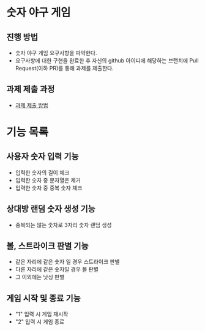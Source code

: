 # 숫자 야구 게임
## 진행 방법
* 숫자 야구 게임 요구사항을 파악한다.
* 요구사항에 대한 구현을 완료한 후 자신의 github 아이디에 해당하는 브랜치에 Pull Request(이하 PR)를 통해 과제를 제출한다.

## 과제 제출 과정
* [과제 제출 방법](https://github.com/next-step/nextstep-docs/tree/master/precourse)

# 기능 목록
## 사용자 숫자 입력 기능
* 입력한 숫자의 길이 체크
* 입력한 숫자 중 문자열은 제거
* 입력한 숫자 중 중복 숫자 체크
## 상대방 랜덤 숫자 생성 기능
* 중복되는 않는 숫자로 3자리 숫자 랜덤 생성
## 볼, 스트라이크 판별 기능
* 같은 자리에 같은 숫자 일 경우 스트라이크 판별
* 다른 자리에 같은 숫자일 경우 볼 판별
* 그 이외에는 낫싱 판별
## 게임 시작 및 종료 기능
* "1" 입력 시 게임 재시작
* "2" 입력 시 게임 종료
